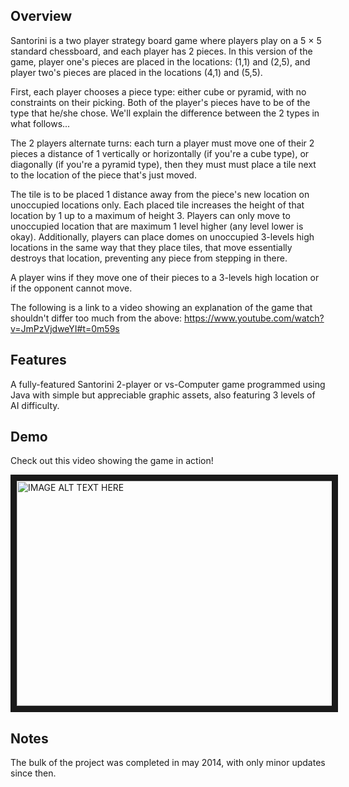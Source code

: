 ## Overview
Santorini is a two player strategy board game where players play on a 5 × 5 standard chessboard, and each
player has 2 pieces. In this version of the game, player one's pieces are placed in the locations: (1,1) and
(2,5), and player two's pieces are placed in the locations (4,1) and (5,5).

First, each player chooses a piece type: either cube or pyramid, with no constraints on their picking. Both
of the player's pieces have to be of the type that he/she chose. We'll explain the difference between the 2
types in what follows...

The 2 players alternate turns: each turn a player must move one of their 2 pieces a distance of 1 vertically
or horizontally (if you're a cube type), or diagonally (if you're a pyramid type), then they must must place
a tile next to the location of the piece that's just moved.

The tile is to be placed 1 distance away from the piece's new location on unoccupied locations only.
Each placed tile increases the height of that location by 1 up to a maximum of height 3. Players can only
move to unoccupied location that are maximum 1 level higher (any level lower is okay). Additionally, players
can place domes on unoccupied 3-levels high locations in  the same way that they place tiles, that move
essentially destroys that location, preventing any piece from stepping in there.

A player wins if they move one of their pieces to a 3-levels high location or if the opponent cannot
move.

The following is a link to a video showing an explanation of the game that shouldn't differ too much from the above: https://www.youtube.com/watch?v=JmPzVjdweYI#t=0m59s

## Features
A fully-featured Santorini 2-player or vs-Computer game programmed using Java with simple but appreciable
graphic assets, also featuring 3 levels of AI difficulty.

## Demo

Check out this video showing the game in action!

<a href="http://www.youtube.com/watch?feature=player_embedded&v=YOUTUBE_VIDEO_ID_HERE
" target="_blank"><img src="http://img.youtube.com/vi/5cPt6jUoMEU/0.jpg" 
alt="IMAGE ALT TEXT HERE" width="640" height="360" border="10" /></a>
	
## Notes
The bulk of the project was completed in may 2014, with only minor updates since then.

